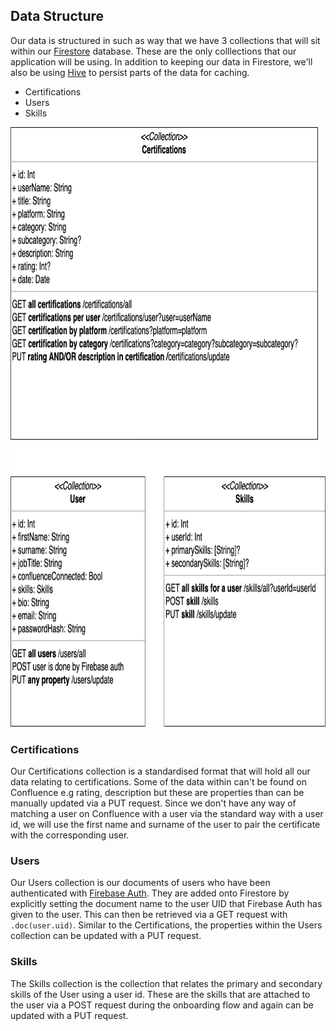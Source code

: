 ## Data Structure

Our data is structured in such as way that we have 3 collections that will sit within our [Firestore](https://firebase.google.com/docs/firestore) database. These are the only colllections that our application will be using. In addition to keeping our data in Firestore, we'll also be using [Hive](https://docs.hivedb.dev/) to persist parts of the data for caching.

 * Certifications
 * Users
 * Skills

<p align="center">
    <img src="images/data_structure_diagram.png" alt="Data Structure" width="820" height="960">
  </a>


### Certifications

Our Certifications collection is a standardised format that will hold all our data relating to certifications. Some of the data within can't be found on Confluence e.g rating, description but these are properties than can be manually updated via a PUT request. Since we don't have any way of matching a user on Confluence with a user via the standard way with a user id, we will use the first name and surname of the user to pair the certificate with the corresponding user.

### Users

Our Users collection is our documents of users who have been authenticated with [Firebase Auth](https://firebase.google.com/docs/auth). They are added onto Firestore by explicitly setting the document name to the user UID that Firebase Auth has given to the user. This can then be retrieved via a GET request with `.doc(user.uid)`. Similar to the Certifications, the properties within the Users collection can be updated with a PUT request.

### Skills

The Skills collection is the collection that relates the primary and secondary skills of the User using a user id. These are the skills that are attached to the user via a POST request during the onboarding flow and again can be updated with a PUT request.